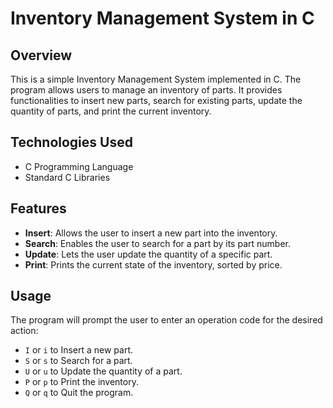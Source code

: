 # Inventory Management System in C

## Overview

This is a simple Inventory Management System implemented in C. The program allows users to manage an inventory of parts. It provides functionalities to insert new parts, search for existing parts, update the quantity of parts, and print the current inventory.

## Technologies Used

- C Programming Language
- Standard C Libraries

## Features

- **Insert**: Allows the user to insert a new part into the inventory.
- **Search**: Enables the user to search for a part by its part number.
- **Update**: Lets the user update the quantity of a specific part.
- **Print**: Prints the current state of the inventory, sorted by price.

## Usage

The program will prompt the user to enter an operation code for the desired action:

- `I` or `i` to Insert a new part.
- `S` or `s` to Search for a part.
- `U` or `u` to Update the quantity of a part.
- `P` or `p` to Print the inventory.
- `Q` or `q` to Quit the program.
